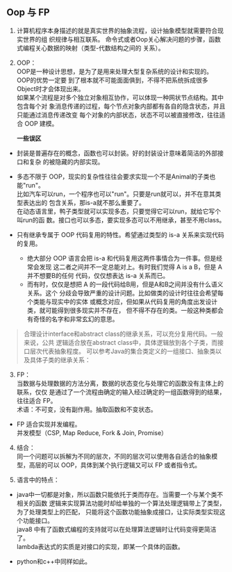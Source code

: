 ## Oop 与 FP

1. 计算机程序本身描述的就是真实世界的抽象流程，设计抽象模型就需要符合现实世界的组
   织规律与相互联系。
   命令式或者Oop关心解决问题的步骤，函数式编程关心数据的映射（类型-代数结构之间的
   关系）。

2. OOP：  
   OOP是一种设计思想，是为了是用来处理大型复杂系统的设计和实现的。OOP的优势一定要
   到了根本就不可能面面俱到，不得不把系统拆成很多Object时才会体现出来。  
   如果某个流程是对多个独立对象相互协作，可以体现一种网状节点结构。其中包含每个对
   象消息传递的过程，每个节点对象内部都有各自的隐含状态，并且只能通过消息传递改变
   每个对象的内部状态，状态不可以被直接修改，往往适合 OOP 建模。 

   **一些误区**  
  - 封装是普遍存在的概念，函数也可以封装。好的封装设计意味着简洁的外部接口和复杂
    的被隐藏的内部实现。  

  - 多态不限于 OOP，现实的复杂性往往会要求实现一个不是Animal的子类也能"run"。  
    比如汽车可以run，一个程序也可以"run"。只要是run就可以，并不在意其类型表达出的
    包含关系，那is-a就不那么重要了。  
    在动态语言里，鸭子类型就可以实现多态，只要觉得它可以run，就给它写个叫run的函
    数。接口也可以多态，要实现多态可以不用继承，甚至不用class。  

  - 只有继承专属于 OOP 代码复用的特性。希望通过类型的 is-a 关系来实现代码的复用。  
      - 绝大部分 OOP 语言会把 is-a 和代码复用这两件事情合为一件事。但是经常会发现
        这二者之间并不一定总能对上。有时我们觉得 A is a B，但是 A 并不想要B的任何
        代码，仅仅想表达 is-a 关系而已。  
      - 而有时，仅仅是想把 A 的一段代码给B用，但是A和B之间并没有什么语义关系。这个
        分歧会导致严重的设计问题。比如做类的设计时往往会希望每个类能与现实中的实体
        或概念对应，但如果从代码复用的角度出发设计类，就可能得到很多现实并不存在，
        但不得不存在的类。一般这种类都会有奇怪的名字和非常玄幻的意思。  

  > 合理设计interface和abstract class的继承关系，可以充分复用代码。一般来说，公共
    逻辑适合放在abstract class中，具体逻辑放到各个子类，而接口层次代表抽象程度。
    可以参考Java的集合类定义的一组接口、抽象类以及具体子类的继承关系：


3. FP：  
   当数据与处理数据的方法分离，数据的状态变化与处理它的函数没有主体上的联系，仅仅
   是通过了一个流程由确定的输入经过确定的一组函数得到的结果，往往适合 FP。  
   术语：不可变，没有副作用。抽取函数和不变状态。  

  - FP 适合实现并发编程。  
    并发模型（CSP, Map Reduce, Fork & Join, Promise）

4. 结合：  
  同一个问题可以拆解为不同的层次，不同的层次可以使用各自适合的抽象模型，高层的可以
  OOP，具体到某个执行逻辑又可以 FP 或者指令式。  

5. 语言中的特点：
  - java中一切都是对象，所以函数只能依托于类而存在。当需要一个与某个类不相关的函数
    逻辑来实现算法功能时却给单独的一个算法处理逻辑带上了类型，为了处理类型上的匹配，
    只能将这个函数功能抽象成接口，让实际类型实现这个功能接口。  
    java8 中有了函数式编程的支持就可以在处理算法逻辑时让代码变得更简洁了。  
    lambda表达式的实质是对接口的实现，即某一个具体的函数。

  - python和c++中同样如此。
